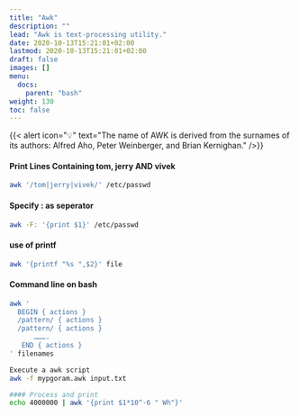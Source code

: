 ```yaml
---
title: "Awk"
description: ""
lead: "Awk is text-processing utility."
date: 2020-10-13T15:21:01+02:00
lastmod: 2020-10-13T15:21:01+02:00
draft: false
images: []
menu:
  docs:
    parent: "bash"
weight: 130
toc: false
---
```


{{< alert icon="💡" text="The name of AWK is derived from the surnames of its authors: Alfred Aho, Peter Weinberger, and Brian Kernighan." />}}

#### Print Lines Containing tom, jerry AND vivek
```bash
awk '/tom|jerry|vivek/' /etc/passwd
```

#### Specify : as seperator
```bash
awk -F: '{print $1}' /etc/passwd
```

#### use of printf
```bash
awk '{printf "%s ",$2}' file
```

#### Command line on bash
```bash
awk '
  BEGIN { actions } 
  /pattern/ { actions }
  /pattern/ { actions }
      ……….
   END { actions } 
' filenames

Execute a awk script
awk -f mypgoram.awk input.txt

#### Process and print
echo 4000000 | awk '{print $1*10^-6 " Wh"}'
```
